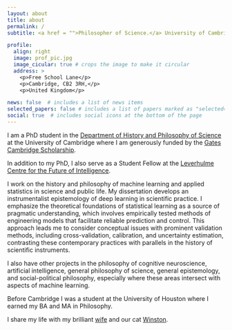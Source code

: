 ```yaml
---
layout: about
title: about
permalink: /
subtitle: <a href = "">Philosopher of Science.</a> University of Cambridge.

profile:
  align: right
  image: prof_pic.jpg
  image_cicular: true # crops the image to make it circular
  address: >
    <p>Free School Lane</p>
    <p>Cambridge, CB2 3RH,</p>
    <p>United Kingdom</p>

news: false  # includes a list of news items
selected_papers: false # includes a list of papers marked as "selected={true}"
social: true  # includes social icons at the bottom of the page
---
```


I am a PhD student in the [Department of History and Philosophy of Science](https://www.hps.cam.ac.uk) at the University of Cambridge where I am generously funded by the [Gates Cambridge Scholarship](https://www.gatescambridge.org/biography/18408/).

In addition to my PhD, I also serve as a Student Fellow at the [Leverhulme Centre for the Future of Intelligence](http://lcfi.ac.uk).

I work on the history and philosophy of machine learning and applied statistics in science and public life. My dissertation develops an instrumentalist epistemology of deep learning in scientific practice. I emphasize the theoretical foundations of statistical learning as a source of pragmatic understanding, which involves empirically tested methods of engineering models that facilitate reliable prediction and control. This approach leads me to consider conceptual issues with prominent validation methods, including cross-validation, calibration, and uncertainty estimation, contrasting these contemporary practices with parallels in the history of scientific instruments.

<!-- My current research broadly concerns the epistemic, moral, and political significance of machine learning in science and public life. Tackling these issues leads me to confront fundamental questions concerning the role non-epistemic values in science and technology, the relationship between various conceptions of objectivity and trust, and the nature and importance of uncertainty estimates for responsibility. 
 -->
I also have other projects in the philosophy of cognitive neuroscience, artificial intelligence, general philosophy of science, general epistemology, and social-political philosophy, especially where these areas intersect with aspects of machine learning. 

Before Cambridge I was a student at the University of Houston where I earned my BA and MA in Philosophy.

I share my life with my brilliant [wife](https://paulinaezquerra.github.io) and our cat <a target = "_blank" href="assets/img/winston.jpg">Winston</a>.
